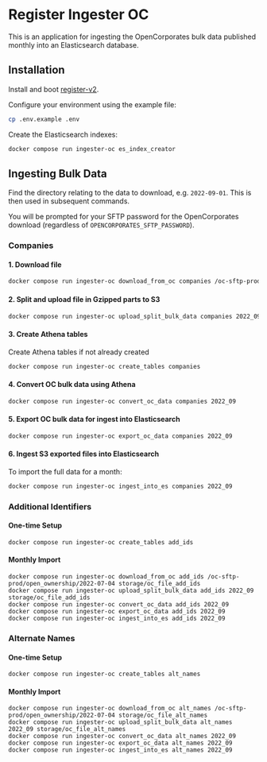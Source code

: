 # Register Ingester OC

This is an application for ingesting the OpenCorporates bulk data published monthly into an Elasticsearch database.

## Installation

Install and boot [register-v2](https://github.com/openownership/register-v2).

Configure your environment using the example file:

```sh
cp .env.example .env
```

Create the Elasticsearch indexes:

```sh
docker compose run ingester-oc es_index_creator
```

## Ingesting Bulk Data

Find the directory relating to the data to download, e.g. `2022-09-01`. This is then used in subsequent commands.

You will be prompted for your SFTP password for the OpenCorporates download (regardless of `OPENCORPORATES_SFTP_PASSWORD`).

### Companies

#### 1. Download file

```sh
docker compose run ingester-oc download_from_oc companies /oc-sftp-prod/open_ownership/2022-09-01 storage/oc_file_companies
```

#### 2. Split and upload file in Gzipped parts to S3

```sh
docker compose run ingester-oc upload_split_bulk_data companies 2022_09 storage/oc_file_companies
```

#### 3. Create Athena tables

Create Athena tables if not already created

```sh
docker compose run ingester-oc create_tables companies
```

#### 4. Convert OC bulk data using Athena

```sh
docker compose run ingester-oc convert_oc_data companies 2022_09
```

#### 5. Export OC bulk data for ingest into Elasticsearch

```sh
docker compose run ingester-oc export_oc_data companies 2022_09
```

#### 6. Ingest S3 exported files into Elasticsearch

To import the full data for a month:

```sh
docker compose run ingester-oc ingest_into_es companies 2022_09
```

### Additional Identifiers

#### One-time Setup

```shell
docker compose run ingester-oc create_tables add_ids
```

#### Monthly Import

```shell
docker compose run ingester-oc download_from_oc add_ids /oc-sftp-prod/open_ownership/2022-07-04 storage/oc_file_add_ids
docker compose run ingester-oc upload_split_bulk_data add_ids 2022_09 storage/oc_file_add_ids
docker compose run ingester-oc convert_oc_data add_ids 2022_09
docker compose run ingester-oc export_oc_data add_ids 2022_09
docker compose run ingester-oc ingest_into_es add_ids 2022_09
```

### Alternate Names

#### One-time Setup

```shell
docker compose run ingester-oc create_tables alt_names
```

#### Monthly Import

```shell
docker compose run ingester-oc download_from_oc alt_names /oc-sftp-prod/open_ownership/2022-07-04 storage/oc_file_alt_names
docker compose run ingester-oc upload_split_bulk_data alt_names 2022_09 storage/oc_file_alt_names
docker compose run ingester-oc convert_oc_data alt_names 2022_09
docker compose run ingester-oc export_oc_data alt_names 2022_09
docker compose run ingester-oc ingest_into_es alt_names 2022_09
```
